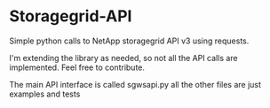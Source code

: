 # Storagegrid-API
Simple python calls to NetApp storagegrid API v3 using requests.

I'm extending the library as needed, so not all the API calls are implemented.
Feel free to contribute.

The main API interface is called sgwsapi.py all the other files are just examples and tests